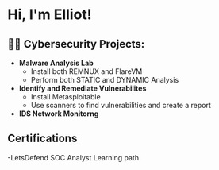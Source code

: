<h1>Hi, I'm Elliot! 

<h2>👨‍💻 Cybersecurity Projects:</h2>

- <b>Malware Analysis Lab</b>
  - Install both REMNUX and FlareVM
  - Perform both STATIC and DYNAMIC Analysis
- <b>Identify and Remediate Vulnerabilites</b>
  - Install Metasploitable
  - Use scanners to find vulnerabilities and create a report</b></i>
- <b>IDS Network Monitorng</b>

<h2> Certifications</h2>
-LetsDefend SOC Analyst Learning path

